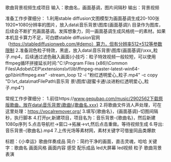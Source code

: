 歌曲背景视频生成项目
输入：歌曲名，画面基调，图片间隔秒
输出：背景视频

准备工作步骤细分：
1.利用stable diffusion文图模型为画面基调生成20-100张1920*1080分辨率的图片，放入data\音乐背景\图库\{画面基调}\ 目录作为图库，后续会不断扩充画面基调。发挥想象力，同一画面基调生成风格统一的素材。如果本机显卡算力不足，可白嫖stable diffusion官网（https://stablediffusionweb.com/#demo）算力，但有分辨率512*512等参数限制
2.准备润色粒子特效，黑底，放入data\音乐背景\图库\{画面基调}\xxx_粒子.mp4，后续通过滤色融入画面(小技巧：粒子特效视频一般较短，可以使用ffmpeg循环拼接延长时间:"C:\Program Files (x86)\Common Files\Adobe\CEP\extensions\vt\lib\ffmpeg-master-latest-win64-gpl\bin\ffmpeg.exe" -stream_loop 12 -i "粉红透明爱心_粒子.mp4" -c copy "D:\vt_data\matFilePath\音乐背 景\图库\甜蜜卡通\淡进粉红透明爱心_粒子.mp4")

常规工作步骤细分：
1.前往https://www.gequbao.com/music/2902562下载原版歌曲，放在data\音乐背景\歌曲\{歌曲名.xxx}
2.将歌曲文件消人声处理，可在这里处理：https://vocalremover.org/
3.填写{歌曲名}，{画面基调}-切图间隔秒，执行脚本
4.打开pr,新建项目，项目名为：音乐背景-{歌曲名}，然后新建1080p序列
5.点击导航栏->窗口->拓展->vt,然后点击重做。等待视频生成
6.导出:音乐背景-{歌曲名}.mp4
7.上传光场等素材网，素材关键字可借鉴同品类爆款


标题：《小幸运》歌曲伴奏成品
简介：简约干净的画面，直击灵魂，哈哈
关键字：歌曲名 画面风格 画面内容 感受 配乐成品 led大屏幕 led视频 粒子 歌曲背景 表演